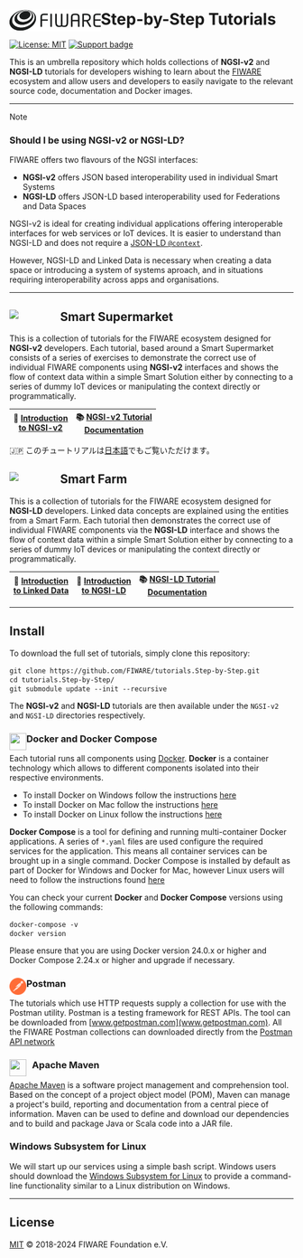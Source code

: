 # Step-by-Step Tutorials[<img src="/img/logo.png" align="left" width="162">](https://www.fiware.org/)

[![License: MIT](https://img.shields.io/github/license/fiware/tutorials.Step-by-Step.svg)](https://opensource.org/licenses/MIT)
[![Support badge](https://img.shields.io/badge/tag-fiware-orange.svg?logo=stackoverflow)](https://stackoverflow.com/questions/tagged/fiware)

This is an umbrella repository which holds collections of  **NGSI-v2** and **NGSI-LD** tutorials for developers wishing to 
learn about the [FIWARE](https://www.fiware.org/) ecosystem and allow users and developers to easily navigate to the relevant 
source code, documentation and Docker images.

<!--- GLOBAL SUMMIT BANNER AD
| <a href="https://www.fiware.org/global-summit/"><img src="https://fiware.github.io//catalogue/img/Summit23.png" width="240" height="70" /></a> | <a href="https://www.eventbrite.com/e/fiware-on-site-training-tickets-591474775977"><img src="https://fiware.github.io//catalogue/img/Training23.png" width="240" height="70" /></a> |
| --- | --- |
--->

---

> [!NOTE]
>  ### Should I be using NGSI-v2 or NGSI-LD?
> 
>  FIWARE offers two flavours of the NGSI interfaces:
>
>  -  **NGSI-v2** offers JSON based interoperability used in individual Smart Systems
>  -  **NGSI-LD** offers JSON-LD based interoperability used for Federations and Data Spaces
>
>  NGSI-v2 is ideal for creating individual applications offering interoperable interfaces for web services or IoT devices. It is easier to understand than NGSI-LD and does not require a [JSON-LD
`@context`](https://www.w3.org/TR/json-ld11/#the-context).
>
>  However, NGSI-LD and Linked Data is necessary when creating a data space or introducing a system of systems aproach, and in situations requiring
>  interoperability across apps and organisations.

---

## [<img src="https://img.shields.io/badge/NGSI-v2-5dc0cf.svg" width="90"  align="left" />]("https://fiware-ges.github.io/orion/api/v2/stable/) Smart Supermarket

This is a collection of tutorials for the FIWARE ecosystem designed for **NGSI-v2** developers. Each tutorial,  based around a 
Smart Supermarket  consists of a series of exercises to demonstrate the correct use of individual FIWARE components using **NGSI-v2**
interfaces and shows the flow of context data within a simple Smart Solution either by connecting to a series of dummy IoT devices 
or manipulating the context directly or programmatically.

| :movie_camera: [Introduction<br>to NGSI-v2](https://www.youtube.com/watch?v=pK4GgYjlmdY)| :books: [NGSI-v2 Tutorial<br>Documentation](https://fiware-tutorials.rtfd.io) | 
| -------------------------------------------------------------------- | --- |


🇯🇵 このチュートリアルは[日本語](https://fiware-tutorials.letsfiware.jp/)でもご覧いただけます。<br/>

## [<img src="https://img.shields.io/badge/NGSI-LD-d6604d.svg" width="90"  align="left" />]("https://www.etsi.org/deliver/etsi_gs/CIM/001_099/009/01.03.01_60/gs_cim009v010301p.pdf) Smart Farm

This is a collection of tutorials for the FIWARE ecosystem designed for **NGSI-LD** developers. Linked data concepts are explained
using the entities from a Smart Farm. Each tutorial then demonstrates the correct use of individual FIWARE components via the **NGSI-LD**
interface and shows the flow of context data within a simple Smart Solution either by connecting to a series of dummy IoT devices or 
manipulating the context directly or programmatically.

| :movie_camera: [Introduction<br>to Linked Data](https://www.youtube.com/watch?v=4x_xzT5eF5Q) |  :movie_camera: [Introduction<br>to NGSI-LD](https://www.youtube.com/watch?v=rZ13IyLpAtA) | :books: [NGSI-LD Tutorial<br>Documentation](https://ngsi-ld-tutorials.rtfd.io/) | 
|---| ---------------------------------------------------------------------- | --- |

---

## Install

To download the full set of tutorials, simply clone this repository:

```console
git clone https://github.com/FIWARE/tutorials.Step-by-Step.git
cd tutorials.Step-by-Step/
git submodule update --init --recursive
```

The **NGSI-v2** and **NGSI-LD** tutorials are then available under the `NGSI-v2` and `NGSI-LD` directories respectively.

### Docker and Docker Compose <img src="https://www.docker.com/favicon.ico" align="left"  height="30" width="30">

Each tutorial runs all components using [Docker](https://www.docker.com). **Docker** is a container technology which
allows to different components isolated into their respective environments.

-   To install Docker on Windows follow the instructions [here](https://docs.docker.com/docker-for-windows/)
-   To install Docker on Mac follow the instructions [here](https://docs.docker.com/docker-for-mac/)
-   To install Docker on Linux follow the instructions [here](https://docs.docker.com/install/)

**Docker Compose** is a tool for defining and running multi-container Docker applications. A series of `*.yaml` files
are used configure the required services for the application. This means all container services can be brought up in a
single command. Docker Compose is installed by default as part of Docker for Windows and Docker for Mac, however Linux
users will need to follow the instructions found [here](https://docs.docker.com/compose/install/)

You can check your current **Docker** and **Docker Compose** versions using the following commands:

```console
docker-compose -v
docker version
```

Please ensure that you are using Docker version 24.0.x or higher and Docker Compose 2.24.x or higher and upgrade if
necessary.

### Postman <img src="https://raw.githubusercontent.com/FIWARE/tutorials.Step-by-Step/master/img/postman.svg" align="left"  height="30" width="30">

The tutorials which use HTTP requests supply a collection for use with the Postman utility. Postman is a testing
framework for REST APIs. The tool can be downloaded from [www.getpostman.com](www.getpostman.com). All the FIWARE
Postman collections can downloaded directly from the
[Postman API network](https://explore.postman.com/team/3mM5EY6ChBYp9D)


### Apache Maven <img src="https://maven.apache.org/favicon.ico" align="left"  height="30" width="30" style="border-right-style:solid; border-right-width:10px; border-color:transparent; background: transparent">

[Apache Maven](https://maven.apache.org/download.cgi) is a software project management and comprehension tool. Based on
the concept of a project object model (POM), Maven can manage a project's build, reporting and documentation from a
central piece of information. Maven can be used to define and download our dependencies and to build and package Java or
Scala code into a JAR file.

### Windows Subsystem for Linux

We will start up our services using a simple bash script. Windows users should download the
[Windows Subsystem for Linux](https://learn.microsoft.com/en-us/windows/wsl/install) to provide a command-line
functionality similar to a Linux distribution on Windows.

---

## License

[MIT](LICENSE) © 2018-2024 FIWARE Foundation e.V.
